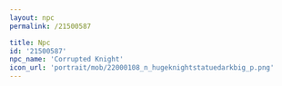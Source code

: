 ```yaml
---
layout: npc
permalink: /21500587

title: Npc
id: '21500587'
npc_name: 'Corrupted Knight'
icon_url: 'portrait/mob/22000108_n_hugeknightstatuedarkbig_p.png'
---
```

